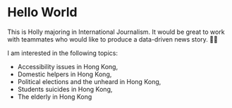 # Hello World

This is Holly majoring in International Journalism.
It would be great to work with teammates who would like to produce a data-driven news story. :woman_technologist:

I am interested in the following topics:
* Accessibility issues in Hong Kong, 
* Domestic helpers in Hong Kong, 
* Political elections and the unheard in Hong Kong, 
* Students suicides in Hong Kong, 
* The elderly in Hong Kong
